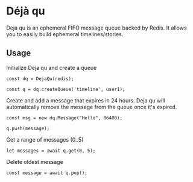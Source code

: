 # Déjà qu

Deja qu is an ephemeral FIFO message queue backed by Redis. It allows you to easily build ephemeral timelines/stories.

## Usage

Initialize Deja qu and create a queue
```
const dq = DejaQu(redis);

const q = dq.createQueue('timeline', user1);
```

Create and add a message that expires in 24 hours. Deja qu will automatically remove the message from the queue once it's expired.
```
const msg = new dq.Message("Hello", 86400);

q.push(message);
```

Get a range of messages (0..5)
```
let messages = await q.get(0, 5);
```

Delete oldest message
```
const message = await q.pop();
```
